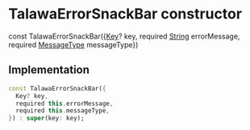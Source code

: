 


# TalawaErrorSnackBar constructor






const
TalawaErrorSnackBar({[Key](https://api.flutter.dev/flutter/foundation/Key-class.html)? key, required [String](https://api.flutter.dev/flutter/dart-core/String-class.html) errorMessage, required [MessageType](../../enums_enums/MessageType.md) messageType})





## Implementation

```dart
const TalawaErrorSnackBar({
  Key? key,
  required this.errorMessage,
  required this.messageType,
}) : super(key: key);
```







